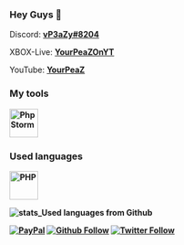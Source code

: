 ### Hey Guys 👋

Discord: <b>[vP3aZy#8204](https://dsc.bio/yourpeaz)</b>

XBOX-Live: <b>[YourPeaZOnYT](https://account.xbox.com/de-de/Profile?gamerTag=Aromastoffe)</b>

YouTube: <b>[YourPeaZ](https://www.youtube.com/channel/UCmtqcizQ0NHMJFKgECiaVWw)<b>

### My tools
<img alt="PhpStorm" src="https://upload.wikimedia.org/wikipedia/commons/d/d2/PhpStorm_Icon.png" width="50" height="50"></img>
<!-- <img alt="" src="" width="50" height="50"></img> -->



### Used languages
<img alt="PHP" src="https://www.php.net/images/logos/new-php-logo.svg" width="50" height="50"></img>
<!-- <img alt="" src="" width="50" height="50"></img> -->


![stats_Used languages from Github](https://github-readme-stats.vercel.app/api/top-langs/?username=vP3aZy&hide=shell)




[![PayPal](https://img.shields.io/badge/Paypal-Donate!-%2300457C.svg?logo=paypal&style=flat-square)](https://paypal.me/yourpeaz)<!-- [![Patreon](https://img.shields.io/endpoint.svg?url=https%3A%2F%2Fshieldsio-patreon.herokuapp.com%2Farox_xx&style=flat-square)](https://www.patreon.com/arox_xx) -->
[![Github Follow](https://img.shields.io/github/followers/vP3aZy?label=Follow&style=social)](https://github.com/vP3aZy)
[![Twitter Follow](https://img.shields.io/twitter/follow/arox_xx?label=Follow&style=social)](https://twitter.com/yourpeaz)
